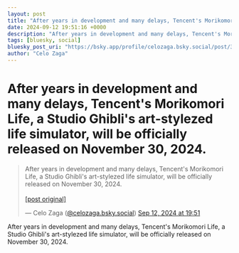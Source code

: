 ```yaml
---
layout: post
title: "After years in development and many delays, Tencent's Morikomori Life, a Studio Ghibli's art-stylezed life simulator, will be officially released on November 30, 2024."
date: 2024-09-12 19:51:16 +0000
description: "After years in development and many delays, Tencent's Morikomori Life, a Studio Ghibli's art-stylezed life simulator, will be officially released on Nov..."
tags: [bluesky, social]
bluesky_post_uri: "https://bsky.app/profile/celozaga.bsky.social/post/3l3y7r3yssz2a"
author: "Celo Zaga"
---
```


<h1 class="bluesky-post-title">After years in development and many delays, Tencent's Morikomori Life, a Studio Ghibli's art-stylezed life simulator, will be officially released on November 30, 2024.</h1>


<blockquote class="bluesky-embed" data-bluesky-uri="at://did:plc:lmh6rennptq77inaztnovw4b/app.bsky.feed.post/3l3y7r3yssz2a" data-bluesky-embed-color-mode="system">
<p lang="">After years in development and many delays, Tencent's Morikomori Life, a Studio Ghibli's art-stylezed life simulator, will be officially released on November 30, 2024.<br><br><a href="https://bsky.app/profile/celozaga.bsky.social/post/3l3y7r3yssz2a">[post original]</a></p>
&mdash; Celo Zaga (<a href="https://bsky.app/profile/did:plc:lmh6rennptq77inaztnovw4b">@celozaga.bsky.social</a>) <a href="https://bsky.app/profile/celozaga.bsky.social/post/3l3y7r3yssz2a">Sep 12, 2024 at 19:51</a>
</blockquote>
<script async src="https://embed.bsky.app/static/embed.js" charset="utf-8"></script>


<p class="bluesky-post-description">After years in development and many delays, Tencent's Morikomori Life, a Studio Ghibli's art-stylezed life simulator, will be officially released on November 30, 2024.</p>
